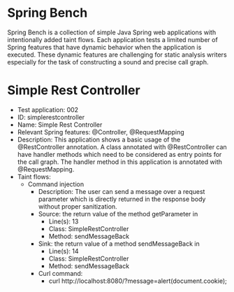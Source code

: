 # Spring Bench

Spring Bench is a collection of simple Java Spring web applications with intentionally added taint flows. 
Each application tests a limited number of Spring features that have dynamic behavior when the application is executed. 
These dynamic features are challenging for static analysis writers especially for the task of constructing a sound and precise call graph.   


# Simple Rest Controller

* Test application: 002
* ID: simplerestcontroller
* Name: Simple Rest Controller
* Relevant Spring features: @Controller, @RequestMapping
* Description: This application shows a basic usage of the @RestController annotation. A class annotated with @RestController can have handler methods which need to be considered as entry points for the call graph. The handler method in this application is annotated with @RequestMapping. 
* Taint flows: 
  * Command injection
    * Description: The user can send a message over a request parameter which is directly returned in the response body without proper sanitization. 
    * Source: the return value of the method getParameter in 
        * Line(s): 13
        * Class: SimpleRestController
        * Method: sendMessageBack
    * Sink: the return value of a method sendMessageBack in 
        * Line(s): 14
        * Class: SimpleRestController
        * Method: sendMessageBack
    * Curl command:
        * curl http://localhost:8080/?message=alert(document.cookie);


